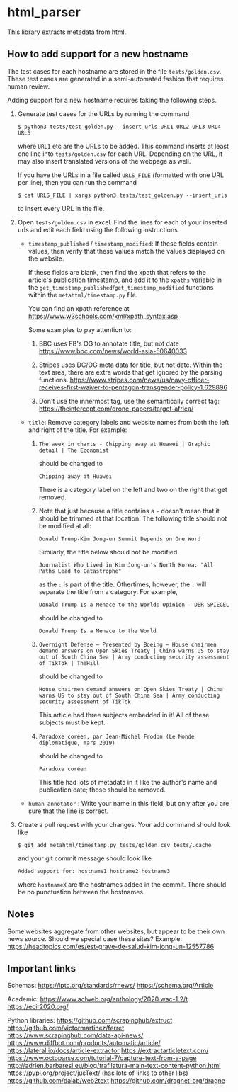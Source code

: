 # html\_parser

This library extracts metadata from html.

## How to add support for a new hostname

The test cases for each hostname are stored in the file `tests/golden.csv`.
These test cases are generated in a semi-automated fashion that requires human review.

Adding support for a new hostname requires taking the following steps.

1. Generate test cases for the URLs by running the command
   ```
   $ python3 tests/test_golden.py --insert_urls URL1 URL2 URL3 URL4 URL5
   ```
   where `URL1` etc are the URLs to be added.
   This command inserts at least one line into `tests/golden.csv` for each URL.
   Depending on the URL, it may also insert translated versions of the webpage as well.

   If you have the URLs in a file called `URLS_FILE` (formatted with one URL per line),
   then you can run the command
   ```
   $ cat URLS_FILE | xargs python3 tests/test_golden.py --insert_urls
   ```
   to insert every URL in the file.

1. Open `tests/golden.csv` in excel.
   Find the lines for each of your inserted urls and edit each field using the following instructions.

   * `timestamp_published` / `timestamp_modified`:
     If these fields contain values, then verify that these values match the values displayed on the website.

     If these fields are blank,
     then find the xpath that refers to the article's publication timestamp,
     and add it to the `xpaths` variable in the `get_timestamp_published`/`get_timestamp_modified` functions within the `metahtml/timestamp.py` file.

     You can find an xpath reference at https://www.w3schools.com/xml/xpath_syntax.asp

     Some examples to pay attention to:

     1. BBC uses FB's OG to annotate title, but not date https://www.bbc.com/news/world-asia-50640033

     1. Stripes uses DC/OG meta data for title, but not date.
        Within the text area, there are extra words that get ignored by the parsing functions.
        https://www.stripes.com/news/us/navy-officer-receives-first-waiver-to-pentagon-transgender-policy-1.629896
     
     1. Don't use the innermost tag, use the semantically correct tag: https://theintercept.com/drone-papers/target-africa/

   * `title`:
      Remove category labels and website names from both the left and right of the title.
      For example:

      1. ```
         The week in charts - Chipping away at Huawei | Graphic detail | The Economist
         ```
         should be changed to
         ```
         Chipping away at Huawei
         ```
         There is a category label on the left and two on the right that get removed.

      1. Note that just because a title contains a `-` doesn't mean that it should be trimmed at that location.
         The following title should not be modified at all:
         ```
         Donald Trump-Kim Jong-un Summit Depends on One Word
         ```
         Similarly, the title below should not be modified
         ```
         Journalist Who Lived in Kim Jong-un's North Korea: "All Paths Lead to Catastrophe"
         ```
         as the `:` is part of the title.
         Othertimes, however, the `:` will separate the title from a category.
         For example,
         ```
         Donald Trump Is a Menace to the World: Opinion - DER SPIEGEL
         ```
         should be changed to
         ```
         Donald Trump Is a Menace to the World
         ```

      1. ```
         Overnight Defense — Presented by Boeing — House chairmen demand answers on Open Skies Treaty | China warns US to stay out of South China Sea | Army conducting security assessment of TikTok | TheHill
         ```
         should be changed to
         ```
         House chairmen demand answers on Open Skies Treaty | China warns US to stay out of South China Sea | Army conducting security assessment of TikTok 
         ```
         This article had three subjects embedded in it!
         All of these subjects must be kept.

      1. ```
         Paradoxe coréen, par Jean-Michel Frodon (Le Monde diplomatique, mars 2019)
         ```
         should be changed to
         ```
         Paradoxe coréen
         ```
         This title had lots of metadata in it like the author's name and publication date; those should be removed.


   * `human_annotator` :
     Write your name in this field, but only after you are sure that the line is correct.

1. Create a pull request with your changes.
   Your add command should look like
   ```
   $ git add metahtml/timestamp.py tests/golden.csv tests/.cache
   ```
   and your git commit message should look like
   ```
   Added support for: hostname1 hostname2 hostname3
   ```
   where `hostnameX` are the hostnames added in the commit.
   There should be no punctuation between the hostnames.


## Notes

Some websites aggregate from other websites, but appear to be their own news source.
Should we special case these sites?
Example: https://headtopics.com/es/est-grave-de-salud-kim-jong-un-12557786

## Important links

Schemas:
https://iptc.org/standards/rnews/
https://schema.org/Article

Academic:
https://www.aclweb.org/anthology/2020.wac-1.2/t
https://ecir2020.org/

Python libraries:
https://github.com/scrapinghub/extruct
https://github.com/victormartinez/ferret
https://www.scrapinghub.com/data-api-news/
https://www.diffbot.com/products/automatic/article/
https://lateral.io/docs/article-extractor
https://extractarticletext.com/
https://www.octoparse.com/tutorial-7/capture-text-from-a-page
http://adrien.barbaresi.eu/blog/trafilatura-main-text-content-python.html
https://pypi.org/project/jusText/ (has lots of links to other libs)
https://github.com/dalab/web2text
https://github.com/dragnet-org/dragne

